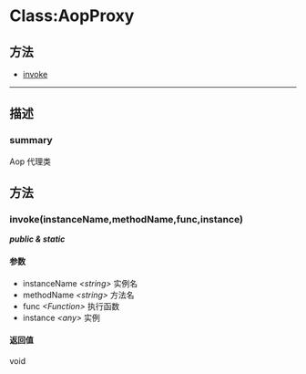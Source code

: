 # Class:AopProxy   
## 方法
+ [invoke](#METHOD_invoke)
---   
## 描述
   
### summary   
Aop 代理类  
   
## 方法   
### <a id="METHOD_invoke">invoke(instanceName,methodName,func,instance)</a>   
***public &  static***   
#### 参数   
+ instanceName *&lt;string&gt;*  实例名   
+ methodName *&lt;string&gt;*    方法名   
+ func *&lt;Function&gt;*          执行函数   
+ instance *&lt;any&gt;*      实例   
#### 返回值   
void   
